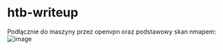 # htb-writeup
Podłącznie do maszyny przez openvpn oraz podstawowy skan nmapem:
![image](https://github.com/dhalubiec/htb-writeup/assets/37397411/d7b5acd5-5ba1-4d73-972d-07cf5dccee49)

